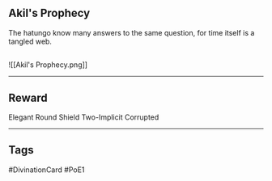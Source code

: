 ## Akil's Prophecy
The hatungo know many answers to the same question, 
for time itself is a tangled web.
## 
![[Akil's Prophecy.png]]

---
## Reward
Elegant Round Shield
Two-Implicit
Corrupted

---
## Tags
#DivinationCard
#PoE1